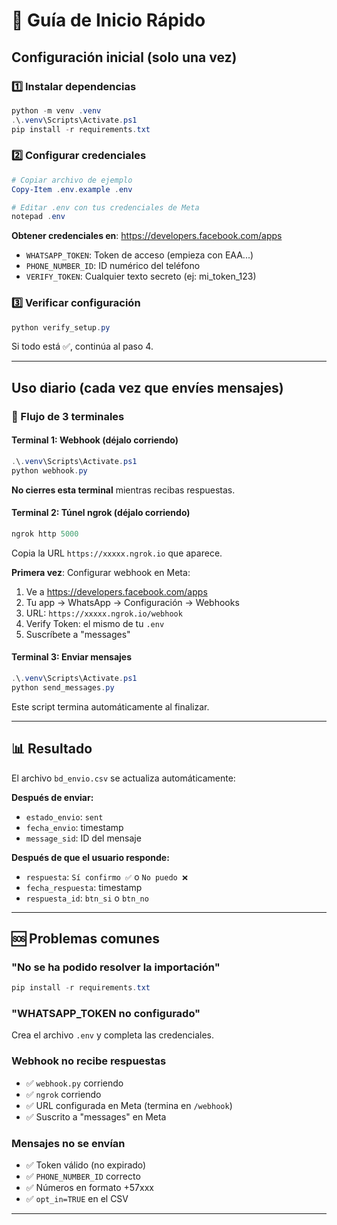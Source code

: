 # 🚀 Guía de Inicio Rápido

## Configuración inicial (solo una vez)

### 1️⃣ Instalar dependencias
```powershell
python -m venv .venv
.\.venv\Scripts\Activate.ps1
pip install -r requirements.txt
```

### 2️⃣ Configurar credenciales
```powershell
# Copiar archivo de ejemplo
Copy-Item .env.example .env

# Editar .env con tus credenciales de Meta
notepad .env
```

**Obtener credenciales en**: https://developers.facebook.com/apps

- `WHATSAPP_TOKEN`: Token de acceso (empieza con EAA...)
- `PHONE_NUMBER_ID`: ID numérico del teléfono
- `VERIFY_TOKEN`: Cualquier texto secreto (ej: mi_token_123)

### 3️⃣ Verificar configuración
```powershell
python verify_setup.py
```

Si todo está ✅, continúa al paso 4.

---

## Uso diario (cada vez que envíes mensajes)

### 🔄 Flujo de 3 terminales

#### Terminal 1: Webhook (déjalo corriendo)
```powershell
.\.venv\Scripts\Activate.ps1
python webhook.py
```
**No cierres esta terminal** mientras recibas respuestas.

#### Terminal 2: Túnel ngrok (déjalo corriendo)
```powershell
ngrok http 5000
```
Copia la URL `https://xxxxx.ngrok.io` que aparece.

**Primera vez**: Configurar webhook en Meta:
1. Ve a https://developers.facebook.com/apps
2. Tu app → WhatsApp → Configuración → Webhooks
3. URL: `https://xxxxx.ngrok.io/webhook`
4. Verify Token: el mismo de tu `.env`
5. Suscríbete a "messages"

#### Terminal 3: Enviar mensajes
```powershell
.\.venv\Scripts\Activate.ps1
python send_messages.py
```
Este script termina automáticamente al finalizar.

---

## 📊 Resultado

El archivo `bd_envio.csv` se actualiza automáticamente:

**Después de enviar:**
- `estado_envio`: `sent`
- `fecha_envio`: timestamp
- `message_sid`: ID del mensaje

**Después de que el usuario responde:**
- `respuesta`: `Sí confirmo ✅` o `No puedo ❌`
- `fecha_respuesta`: timestamp
- `respuesta_id`: `btn_si` o `btn_no`

---

## 🆘 Problemas comunes

### "No se ha podido resolver la importación"
```powershell
pip install -r requirements.txt
```

### "WHATSAPP_TOKEN no configurado"
Crea el archivo `.env` y completa las credenciales.

### Webhook no recibe respuestas
- ✅ `webhook.py` corriendo
- ✅ `ngrok` corriendo
- ✅ URL configurada en Meta (termina en `/webhook`)
- ✅ Suscrito a "messages" en Meta

### Mensajes no se envían
- ✅ Token válido (no expirado)
- ✅ `PHONE_NUMBER_ID` correcto
- ✅ Números en formato +57xxx
- ✅ `opt_in=TRUE` en el CSV

---

